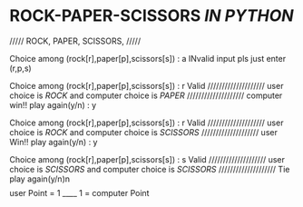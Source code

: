 #                  ROCK-PAPER-SCISSORS  ***IN PYTHON***

\/\/\/\/\/
ROCK,
PAPER,
SCISSORS,
\/\/\/\/\/

Choice among (rock[r],paper[p],scissors[s]) : a
INvalid input pls just enter (r,p,s)

Choice among (rock[r],paper[p],scissors[s]) : r
Valid
\/\/\/\/\/\/\/\/\/\/\/\/\/\/\/\/\/\/\/\/
user choice is _ROCK_ and computer choice is _PAPER_
\/\/\/\/\/\/\/\/\/\/\/\/\/\/\/\/\/\/\/\/
computer win!!
play again(y/n) : y

Choice among (rock[r],paper[p],scissors[s]) : r
Valid
\/\/\/\/\/\/\/\/\/\/\/\/\/\/\/\/\/\/\/\/
user choice is _ROCK_ and computer choice is _SCISSORS_
\/\/\/\/\/\/\/\/\/\/\/\/\/\/\/\/\/\/\/\/
user Win!!
play again(y/n) : y

Choice among (rock[r],paper[p],scissors[s]) : s
Valid
\/\/\/\/\/\/\/\/\/\/\/\/\/\/\/\/\/\/\/\/
user choice is _SCISSORS_ and computer choice is _SCISSORS_
\/\/\/\/\/\/\/\/\/\/\/\/\/\/\/\/\/\/\/\/
Tie
play again(y/n)n
$$$$$$$$$$$$$$$$$$$$$$$$$$$$$$$$$$$$$$$$$$$$$$$$$$$$$$$$$$$$
user Point = 1 ____ 1 = computer Point
